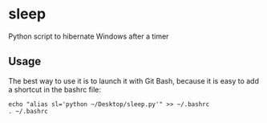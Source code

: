 # sleep
Python script to hibernate Windows after a timer

## Usage

The best way to use it is to launch it with Git Bash, because it is easy to add a shortcut in the bashrc file:

```shell
echo "alias sl='python ~/Desktop/sleep.py'" >> ~/.bashrc
. ~/.bashrc
```

